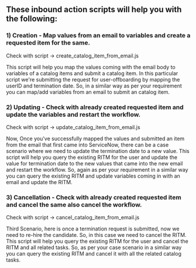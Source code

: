 ## These inbound action scripts will help you with the following:

### 1) Creation - Map values from an email to variables and create a requested item for the same.
Check with script -> create_catalog_item_from_email.js  

This script will help you map the values coming with the email body to variables of a catalog items and submit a catalog item. In this particular script we're submitting the request for user-offboarding by mapping the userID and termination date. So, in a similar way as per your requirement you can map/add variables from an email to submit an catalog item.

### 2) Updating - Check with already created requested item and update the variables and restart the workflow.
Check with script -> update_catalog_item_from_email.js

Now, Once you've successfully mapped the values and submitted an item from the email that first came into ServiceNow, there can be a case scenario where we need to update the termination date to a new value. This script will help you query the existing RITM for the user and update the value for termination date to the new values that came into the new email and restart the workflow. So, again as per your requirement in a similar way you can query the existing RITM and update variables coming in with an email and update the RITM.

### 3) Cancellation - Check with already created requested item and cancel the same also cancel the workflow.
Check with script -> cancel_catalog_item_from_email.js

Third Scenario, here is once a termination request is submitted, now we need to re-hire the candidate. So, in this case we need to cancel the RITM. 
This script will help you query the existing RITM for the user and cancel the RITM and all related tasks. So, as per your case scenario in a similar way you can query the existing RITM and cancel it with all the related catalog tasks.

